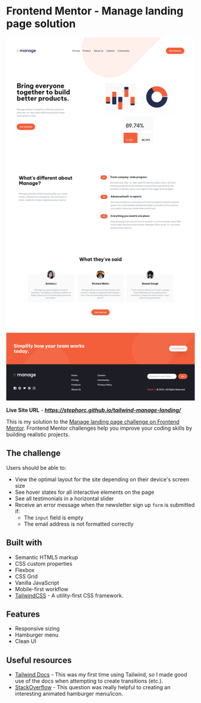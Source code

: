 # Frontend Mentor - Manage landing page solution

![Desktop Solution](https://github.com/stephorc/tailwind-manage-landing/blob/main/solution/Manage-desktop.png)
<!-- ![Laptop Solution](https://github.com/stephorc/tailwind-manage-landing/blob/main/solution/Manage-laptop.png)
![Tablet Solution](https://github.com/stephorc/tailwind-manage-landing/blob/main/solution/Manage-tablet.png)
![Mobile Solution](https://github.com/stephorc/tailwind-manage-landing/blob/main/solution/Manage-mobile.png) -->

**Live Site URL** - ***https://stephorc.github.io/tailwind-manage-landing/***

This is my solution to the [Manage landing page challenge on Frontend Mentor](https://www.frontendmentor.io/challenges/manage-landing-page-SLXqC6P5). Frontend Mentor challenges help you improve your coding skills by building realistic projects.

## The challenge

Users should be able to:

- View the optimal layout for the site depending on their device's screen size
- See hover states for all interactive elements on the page
- See all testimonials in a horizontal slider
- Receive an error message when the newsletter sign up `form` is submitted if:
  - The `input` field is empty
  - The email address is not formatted correctly

## Built with

- Semantic HTML5 markup
- CSS custom properties
- Flexbox
- CSS Grid
- Vanilla JavaScript
- Mobile-first workflow
- [TailwindCSS](https://tailwindcss.com/) - A utility-first CSS framework.

## Features

- Responsive sizing
- Hamburger menu
- Clean UI

## Useful resources

- [Tailwind Docs](https://tailwindcss.com/docs/transition-property) - This was my first time using Tailwind, so I made good use of the docs when attempting to create transitions (etc.).
- [StackOverflow](https://stackoverflow.com/questions/69025067/how-can-i-use-span-to-create-a-burger-menu-in-css) - This question was really helpful to creating an interesting animated hamburger menu/icon.